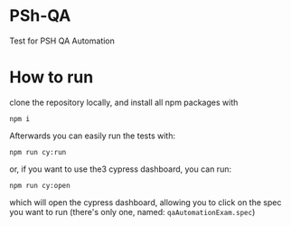 # PSh-QA
Test for PSH QA Automation

# How to run
clone the repository locally, and install all npm packages with

``` npm i ```

Afterwards you can easily run the tests with:

``` npm run cy:run ```

or, if you want to use the3 cypress dashboard, you can run:

``` npm run cy:open ```

which will open the cypress dashboard, allowing you to click on the spec you want to run (there's only one, named: ``` qaAutomationExam.spec ```)